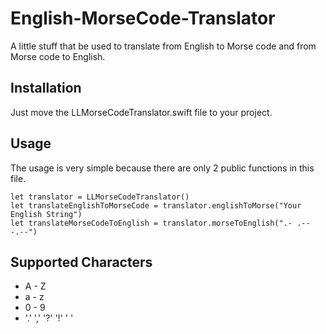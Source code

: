 # English-MorseCode-Translator
A little stuff that be used to translate from English to Morse code and from Morse code to English.

## Installation
Just move the LLMorseCodeTranslator.swift file to your project.

## Usage
The usage is very simple because there are only 2 public functions in this file.

```
let translator = LLMorseCodeTranslator()
let translateEnglishToMorseCode = translator.englishToMorse("Your English String")
let translateMorseCodeToEnglish = translator.morseToEnglish(".- .-- -.--")
```

## Supported Characters
* A - Z
* a - z
* 0 - 9
* '.' ',' '?' '!' ' '
